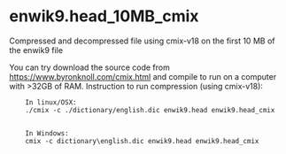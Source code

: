 # enwik9.head_10MB_cmix
Compressed and decompressed file using cmix-v18 on the first 10 MB of the enwik9 file

You can try download the source code from https://www.byronknoll.com/cmix.html and compile to run on a computer with >32GB of RAM.
Instruction to run compression (using cmix-v18):

        In linux/OSX:
        ./cmix -c ./dictionary/english.dic enwik9.head enwik9.head_cmix
        
        
        In Windows:
        cmix -c dictionary\english.dic enwik9.head enwik9.head_cmix
